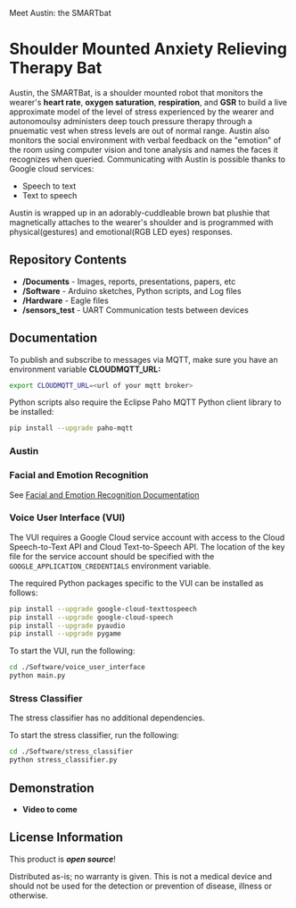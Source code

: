 Meet Austin: the SMARTbat

Shoulder Mounted Anxiety Relieving Therapy Bat
==================================================================

Austin, the SMARTBat, is a shoulder mounted robot that monitors the wearer's **heart rate**, **oxygen saturation**, **respiration**, and **GSR** to build a live approximate model of the level of stress experienced by the wearer and autonomoulsy administers deep touch pressure therapy through a pnuematic vest when stress levels are out of normal range. Austin also monitors the social environment with verbal feedback on the "emotion" of the room using computer vision and tone analysis and names the faces it recognizes when queried. Communicating with Austin is possible thanks to Google cloud services:

- Speech to text
- Text to speech

Austin is wrapped up in an adorably-cuddleable brown bat plushie that magnetically attaches to the wearer's shoulder and is programmed with physical(gestures) and emotional(RGB LED eyes) responses.  

Repository Contents
-------------------

* **/Documents** - Images, reports, presentations, papers, etc
* **/Software** - Arduino sketches, Python scripts, and Log files 
* **/Hardware** - Eagle files
* **/sensors_test** - UART Communication tests between devices  

Documentation
-------------
To publish and subscribe to messages via MQTT, make sure you have an environment variable **CLOUDMQTT_URL:**
```bash
export CLOUDMQTT_URL=<url of your mqtt broker>
```
Python scripts also require the Eclipse Paho MQTT Python client library to be installed:
```bash
pip install --upgrade paho-mqtt
```

### Austin

### Facial and Emotion Recognition
See [Facial and Emotion Recognition Documentation](https://github.com/Sayter99/face_recognition_ultra_light/blob/master/README.md)

### Voice User Interface (VUI)

The VUI requires a Google Cloud service account with access to the Cloud Speech-to-Text API and Cloud Text-to-Speech API. The location of the key file for the service account should be specified with the `GOOGLE_APPLICATION_CREDENTIALS` environment variable.

The required Python packages specific to the VUI can be installed as follows:
```bash
pip install --upgrade google-cloud-texttospeech
pip install --upgrade google-cloud-speech
pip install --upgrade pyaudio
pip install --upgrade pygame
```

To start the VUI, run the following:
```bash
cd ./Software/voice_user_interface
python main.py
```

### Stress Classifier

The stress classifier has no additional dependencies.

To start the stress classifier, run the following:
```bash
cd ./Software/stress_classifier
python stress_classifier.py
```

Demonstration
-------------
* **Video to come**


License Information
-------------------

This product is _**open source**_! 

Distributed as-is; no warranty is given. This is not a medical device and should not be used for the detection or prevention of disease, illness or otherwise. 
